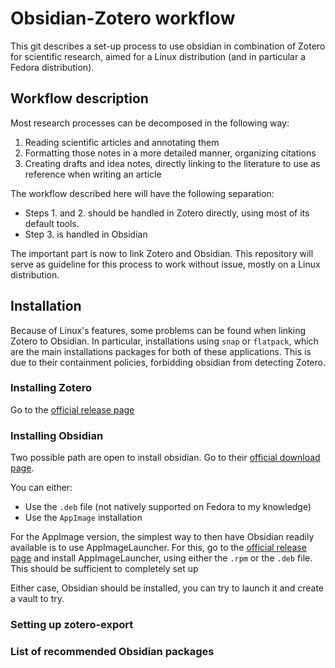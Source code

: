 # Obsidian-Zotero workflow

This git describes a set-up process to use obsidian in combination of Zotero for scientific research, aimed for a Linux distribution (and in particular a Fedora distribution).

## Workflow description

Most research processes can be decomposed in the following way:
1) Reading scientific articles and annotating them
2) Formatting those notes in a more detailed manner, organizing citations
3) Creating drafts and idea notes, directly linking to the literature to use as reference when writing an article

The workflow described here will have the following separation:
* Steps 1. and 2. should be handled in Zotero directly, using most of its default tools.
* Step 3. is handled in Obsidian

The important part is now to link Zotero and Obsidian. This repository will serve as guideline for this process to work without issue, mostly on a Linux distribution. 

<!-- TODO: add screenshots of my setup here, with notes examples etc -->

## Installation
Because of Linux's features, some problems can be found when linking Zotero to Obsidian. In particular, installations using `snap` or `flatpack`, which are the main installations packages for both of these applications. This is due to their containment policies, forbidding obsidian from detecting Zotero.

### Installing Zotero
Go to the [official release page]()


### Installing Obsidian
Two possible path are open to install obsidian. Go to their [official download page](https://obsidian.md/download). 

You can either:
* Use the `.deb` file (not natively supported on Fedora to my knowledge)
* Use the `AppImage` installation 

For the AppImage version, the simplest way to then have Obsidian readily available is to use AppImageLauncher. For this, go to the [official release page](https://github.com/TheAssassin/AppImageLauncher/releases) and install AppImageLauncher, using either the `.rpm` or the `.deb` file. This should be sufficient to completely set up 

Either case, Obsidian should be installed, you can try to launch it and create a vault to try.

### Setting up zotero-export


### List of recommended Obsidian packages
